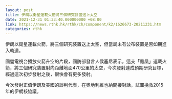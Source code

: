 ```yaml
---
layout: post
title: 伊朗以衛星運載火箭將三個研究裝置送上太空
date: 2021-12-31 01:33:40.000000000 +08:00
link: https://news.rthk.hk/rthk/ch/component/k2/1626673-20211231.htm
categories: rthk
---
```


伊朗以衛星運載火箭，將三個研究裝置送上太空，但當局未有公布裝置是否如期進入軌道。

國營電視台播放火箭升空的片段，國防部發言人侯塞尼表示，這支「鳳凰」運載火箭，將三個研究裝置射向距離地面470公里的太空，今次發射達成預期研究目標，經過這次初步發射之後，很快會有更多發射。

今次發射正值伊朗及美國的談判代表，在奧地利維也納間接對話，試圖挽救2015年的伊朗核協議。
